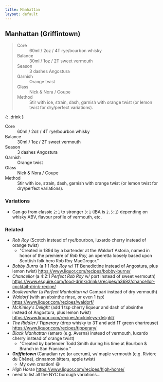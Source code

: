 ```yaml
---
title: Manhattan
layout: default
---
```


## Manhattan (Griffintown)

<blockquote class="drink">
  <dl>
    <dt>Core</dt>
    <dd>60ml / 2oz / 4T rye/bourbon whisky</dd>
    <dt>Balance</dt>
    <dd>30ml / 1oz / 2T sweet vermouth</dd>
    <dt>Season</dt>
    <dd>3 dashes Angostura</dd>
    <dt>Garnish</dt>
    <dd>Orange twist</dd>
    <dt>Glass</dt>
    <dd>Nick & Nora / Coupe</dd>
    <dt>Method</dt>
    <dd>Stir with ice, strain, dash, garnish with orange twist (or lemon twist for dry/perfect variations).</dd>
  </dl>
</blockquote>

{: .drink }
<dl>
  <dt>Core</dt>
  <dd>60ml / 2oz / 4T rye/bourbon whisky</dd>
  <dt>Balance</dt>
  <dd>30ml / 1oz / 2T sweet vermouth</dd>
  <dt>Season</dt>
  <dd>3 dashes Angostura</dd>
  <dt>Garnish</dt>
  <dd>Orange twist</dd>
  <dt>Glass</dt>
  <dd>Nick & Nora / Coupe</dd>
  <dt>Method</dt>
  <dd>Stir with ice, strain, dash, garnish with orange twist (or lemon twist for dry/perfect variations).</dd>
</dl>

### Variations

- Can go from classic `2:1` to stronger `3:1` (IBA is `2.5:1`) depending on whisky ABV, flavour profile of vermouth, etc.

### Related

- _Rob Roy_ (Scotch instead of rye/bourbon, luxardo cherry instead of orange twist)
  - "Created in 1894 by a bartender at the Waldorf Astoria, named in honor of the premiere of _Rob Roy,_ an operetta loosely based upon Scottish folk hero Rob Roy MacGregor."
- _Bobby Burns_ (a 1:1 _Rob Roy_ w/ 1T Benedictine instead of Angostura, plus lemon twist) https://www.liquor.com/recipes/bobby-burns/
- _Chancellor_ (a 4:2:1 _Perfect Rob Roy_ w/ port instead of sweet vermouth) https://www.esquire.com/food-drink/drinks/recipes/a3692/chancellor-cocktail-drink-recipe/
- _Boulevardier_ (a _Perfect Manhattan_ w/ Campari instead of dry vermouth)
- _Waldorf_ (with an absinthe rinse, or even 1 tsp) https://www.liquor.com/recipes/waldorf/
- _McKinley's Delight_ (add 1 tsp cherry liqueur and dash of absinthe instead of Angostura, plus lemon twist) https://www.liquor.com/recipes/mckinleys-delight/
- _The Riddler / Tipperary_ (drop whisky to 3T and add 1T green chartreuse) https://www.liquor.com/recipes/tipperary/
- _Black Manhattan_ (amaro (e.g. Averna) instead of vermouth, luxardo cherry instead of orange twist)
  - "Created by bartender Todd Smith during his time at Bourbon & Branch in San Francisco."
- _**Griffintown**_ (Canadian rye (or acerum), w/ maple vermouth (e.g. Rivière du Chêne), cinnamon bitters, apple twist)
  - My own creation! 😄
- _High Horse_ https://www.liquor.com/recipes/high-horse/
- need to list all the NYC borough variations...
